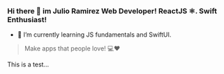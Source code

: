 ### Hi there 👋 im Julio Ramirez Web Developer! ReactJS ⚛. Swift Enthusiast! 

- 🌱 I’m currently learning JS fundamentals and SwiftUI. 

> Make apps that people love! 💻❤️

This is a test...

<!--
**JulioAndresRamirez/JulioAndresRamirez** is a ✨ _special_ ✨ repository because its `README.md` (this file) appears on your GitHub profile.

Here are some ideas to get you started:

- 🔭 I’m currently working on ...
- 🌱 I’m currently learning ...
- 👯 I’m looking to collaborate on ...
- 🤔 I’m looking for help with ...
- 💬 Ask me about ...
- 📫 How to reach me: ...
- 😄 Pronouns: ...
- ⚡ Fun fact: ...
-->
